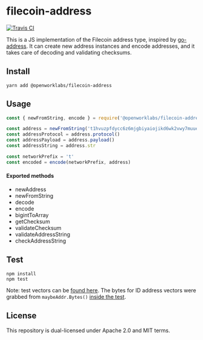 # filecoin-address

[![Travis CI](https://travis-ci.org/openworklabs/filecoin-address.svg?branch=primary)](https://travis-ci.org/openworklabs/filecoin-address)

This is a JS implementation of the Filecoin address type, inspired by [go-address](https://github.com/filecoin-project/go-address). It can create new address instances and encode addresses, and it takes care of decoding and validating checksums.

## Install

`yarn add @openworklabs/filecoin-address`

## Usage

```js
const { newFromString, encode } = require('@openworklabs/filecoin-address')

const address = newFromString('t1hvuzpfdycc6z6mjgbiyaiojikd6wk2vwy7muuei')
const addressProtocol = address.protocol()
const addressPayload = address.payload()
const addressString = address.str

const networkPrefix = 't'
const encoded = encode(networkPrefix, address)
```

#### Exported methods

- newAddress
- newFromString
- decode
- encode
- bigintToArray
- getChecksum
- validateChecksum
- validateAddressString
- checkAddressString

## Test

`npm install`<br/>
`npm test`

Note: test vectors can be [found here](https://github.com/filecoin-project/go-address/blob/master/address_test.go). The bytes for ID address vectors were grabbed from `maybeAddr.Bytes()` [inside the test](https://github.com/filecoin-project/go-address/blob/4d2035ed7b6f117ae4822b8be8bf17e1cbf8c12d/address_test.go#L197).

## License

This repository is dual-licensed under Apache 2.0 and MIT terms.
